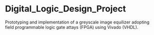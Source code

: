 # Digital_Logic_Design_Project

Prototyping and implementation of a greyscale image equilizer adopting field programmable logic gate attays (FPGA) using Vivado (VHDL).
